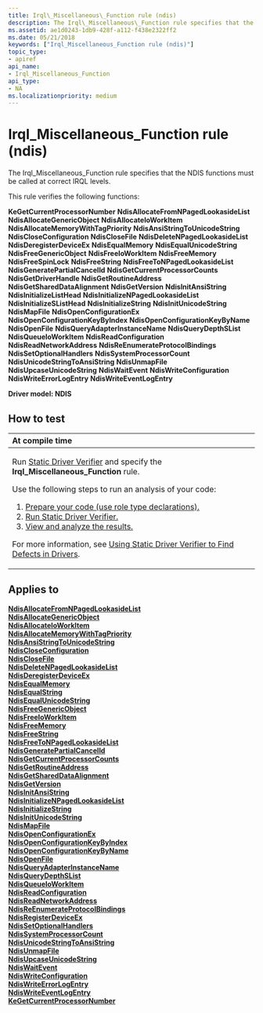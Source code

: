 ```yaml
---
title: Irql\_Miscellaneous\_Function rule (ndis)
description: The Irql\_Miscellaneous\_Function rule specifies that the NDIS functions must be called at correct IRQL levels.
ms.assetid: ae1d0243-1db9-428f-a112-f438e2322ff2
ms.date: 05/21/2018
keywords: ["Irql_Miscellaneous_Function rule (ndis)"]
topic_type:
- apiref
api_name:
- Irql_Miscellaneous_Function
api_type:
- NA
ms.localizationpriority: medium
---
```


# Irql\_Miscellaneous\_Function rule (ndis)


The Irql\_Miscellaneous\_Function rule specifies that the NDIS functions must be called at correct IRQL levels.

This rule verifies the following functions:

**KeGetCurrentProcessorNumber**
**NdisAllocateFromNPagedLookasideList**
**NdisAllocateGenericObject**
**NdisAllocateIoWorkItem**
**NdisAllocateMemoryWithTagPriority**
**NdisAnsiStringToUnicodeString**
**NdisCloseConfiguration**
**NdisCloseFile**
**NdisDeleteNPagedLookasideList**
**NdisDeregisterDeviceEx**
**NdisEqualMemory**
**NdisEqualUnicodeString**
**NdisFreeGenericObject**
**NdisFreeIoWorkItem**
**NdisFreeMemory**
**NdisFreeSpinLock**
**NdisFreeString**
**NdisFreeToNPagedLookasideList**
**NdisGeneratePartialCancelId**
**NdisGetCurrentProcessorCounts**
**NdisGetDriverHandle**
**NdisGetRoutineAddress**
**NdisGetSharedDataAlignment**
**NdisGetVersion**
**NdisInitAnsiString**
**NdisInitializeListHead**
**NdisInitializeNPagedLookasideList**
**NdisInitializeSListHead**
**NdisInitializeString**
**NdisInitUnicodeString**
**NdisMapFile**
**NdisOpenConfigurationEx**
**NdisOpenConfigurationKeyByIndex**
**NdisOpenConfigurationKeyByName**
**NdisOpenFile**
**NdisQueryAdapterInstanceName**
**NdisQueryDepthSList**
**NdisQueueIoWorkItem**
**NdisReadConfiguration**
**NdisReadNetworkAddress**
**NdisReEnumerateProtocolBindings**
**NdisSetOptionalHandlers**
**NdisSystemProcessorCount**
**NdisUnicodeStringToAnsiString**
**NdisUnmapFile**
**NdisUpcaseUnicodeString**
**NdisWaitEvent**
**NdisWriteConfiguration**
**NdisWriteErrorLogEntry**
**NdisWriteEventLogEntry**

**Driver model: NDIS**

How to test
-----------

<table>
<colgroup>
<col width="100%" />
</colgroup>
<thead>
<tr class="header">
<th align="left">At compile time</th>
</tr>
</thead>
<tbody>
<tr class="odd">
<td align="left"><p>Run <a href="https://docs.microsoft.com/windows-hardware/drivers/devtest/static-driver-verifier" data-raw-source="[Static Driver Verifier](https://docs.microsoft.com/windows-hardware/drivers/devtest/static-driver-verifier)">Static Driver Verifier</a> and specify the <strong>Irql_Miscellaneous_Function</strong> rule.</p>
Use the following steps to run an analysis of your code:
<ol>
<li><a href="https://docs.microsoft.com/windows-hardware/drivers/devtest/using-static-driver-verifier-to-find-defects-in-drivers#preparing-your-source-code" data-raw-source="[Prepare your code (use role type declarations).](https://docs.microsoft.com/windows-hardware/drivers/devtest/using-static-driver-verifier-to-find-defects-in-drivers#preparing-your-source-code)">Prepare your code (use role type declarations).</a></li>
<li><a href="https://docs.microsoft.com/windows-hardware/drivers/devtest/using-static-driver-verifier-to-find-defects-in-drivers#running-static-driver-verifier" data-raw-source="[Run Static Driver Verifier.](https://docs.microsoft.com/windows-hardware/drivers/devtest/using-static-driver-verifier-to-find-defects-in-drivers#running-static-driver-verifier)">Run Static Driver Verifier.</a></li>
<li><a href="https://docs.microsoft.com/windows-hardware/drivers/devtest/using-static-driver-verifier-to-find-defects-in-drivers#viewing-and-analyzing-the-results" data-raw-source="[View and analyze the results.](https://docs.microsoft.com/windows-hardware/drivers/devtest/using-static-driver-verifier-to-find-defects-in-drivers#viewing-and-analyzing-the-results)">View and analyze the results.</a></li>
</ol>
<p>For more information, see <a href="https://docs.microsoft.com/windows-hardware/drivers/devtest/using-static-driver-verifier-to-find-defects-in-drivers" data-raw-source="[Using Static Driver Verifier to Find Defects in Drivers](https://docs.microsoft.com/windows-hardware/drivers/devtest/using-static-driver-verifier-to-find-defects-in-drivers)">Using Static Driver Verifier to Find Defects in Drivers</a>.</p></td>
</tr>
</tbody>
</table>

Applies to
----------

[**NdisAllocateFromNPagedLookasideList**](https://docs.microsoft.com/windows-hardware/drivers/ddi/ndis/nf-ndis-ndisallocatefromnpagedlookasidelist)  
[**NdisAllocateGenericObject**](https://docs.microsoft.com/windows-hardware/drivers/ddi/ndis/nf-ndis-ndisallocategenericobject)  
[**NdisAllocateIoWorkItem**](https://docs.microsoft.com/windows-hardware/drivers/ddi/ndis/nf-ndis-ndisallocateioworkitem)  
[**NdisAllocateMemoryWithTagPriority**](https://docs.microsoft.com/windows-hardware/drivers/ddi/ndis/nf-ndis-ndisallocatememorywithtagpriority)  
[**NdisAnsiStringToUnicodeString**](https://docs.microsoft.com/windows-hardware/drivers/ddi/ndis/nf-ndis-ndisansistringtounicodestring)  
[**NdisCloseConfiguration**](https://docs.microsoft.com/windows-hardware/drivers/ddi/ndis/nf-ndis-ndiscloseconfiguration)  
[**NdisCloseFile**](https://docs.microsoft.com/windows-hardware/drivers/ddi/ndis/nf-ndis-ndisclosefile)  
[**NdisDeleteNPagedLookasideList**](https://docs.microsoft.com/windows-hardware/drivers/ddi/ndis/nf-ndis-ndisdeletenpagedlookasidelist)  
[**NdisDeregisterDeviceEx**](https://docs.microsoft.com/windows-hardware/drivers/ddi/ndis/nf-ndis-ndisderegisterdeviceex)  
[**NdisEqualMemory**](https://docs.microsoft.com/windows-hardware/drivers/ddi/ndis/nf-ndis-ndisequalmemory)  
[**NdisEqualString**](https://docs.microsoft.com/windows-hardware/drivers/ddi/ndis/nf-ndis-ndisequalstring)  
[**NdisEqualUnicodeString**](https://docs.microsoft.com/windows-hardware/drivers/ddi/ndis/nf-ndis-ndisequalunicodestring)  
[**NdisFreeGenericObject**](https://docs.microsoft.com/windows-hardware/drivers/ddi/ndis/nf-ndis-ndisfreegenericobject)  
[**NdisFreeIoWorkItem**](https://docs.microsoft.com/windows-hardware/drivers/ddi/ndis/nf-ndis-ndisfreeioworkitem)  
[**NdisFreeMemory**](https://docs.microsoft.com/windows-hardware/drivers/ddi/ndis/nf-ndis-ndisfreememory)  
[**NdisFreeString**](https://docs.microsoft.com/windows-hardware/drivers/ddi/ndis/nf-ndis-ndisfreestring)  
[**NdisFreeToNPagedLookasideList**](https://docs.microsoft.com/windows-hardware/drivers/ddi/ndis/nf-ndis-ndisfreetonpagedlookasidelist)  
[**NdisGeneratePartialCancelId**](https://docs.microsoft.com/windows-hardware/drivers/ddi/ndis/nf-ndis-ndisgeneratepartialcancelid)  
[**NdisGetCurrentProcessorCounts**](https://docs.microsoft.com/windows-hardware/drivers/ddi/ndis/nf-ndis-ndisgetcurrentprocessorcounts)  
[**NdisGetRoutineAddress**](https://docs.microsoft.com/windows-hardware/drivers/ddi/ndis/nf-ndis-ndisgetroutineaddress)  
[**NdisGetSharedDataAlignment**](https://docs.microsoft.com/windows-hardware/drivers/ddi/ndis/nf-ndis-ndisgetshareddataalignment)  
[**NdisGetVersion**](https://docs.microsoft.com/windows-hardware/drivers/ddi/ndis/nf-ndis-ndisgetversion)  
[**NdisInitAnsiString**](https://docs.microsoft.com/windows-hardware/drivers/ddi/ndis/nf-ndis-ndisinitansistring)  
[**NdisInitializeNPagedLookasideList**](https://docs.microsoft.com/windows-hardware/drivers/ddi/ndis/nf-ndis-ndisinitializenpagedlookasidelist)  
[**NdisInitializeString**](https://docs.microsoft.com/windows-hardware/drivers/ddi/ndis/nf-ndis-ndisinitializestring)  
[**NdisInitUnicodeString**](https://docs.microsoft.com/windows-hardware/drivers/ddi/ndis/nf-ndis-ndisinitunicodestring)  
[**NdisMapFile**](https://docs.microsoft.com/windows-hardware/drivers/ddi/ndis/nf-ndis-ndismapfile)  
[**NdisOpenConfigurationEx**](https://docs.microsoft.com/windows-hardware/drivers/ddi/ndis/nf-ndis-ndisopenconfigurationex)  
[**NdisOpenConfigurationKeyByIndex**](https://docs.microsoft.com/windows-hardware/drivers/ddi/ndis/nf-ndis-ndisopenconfigurationkeybyindex)  
[**NdisOpenConfigurationKeyByName**](https://docs.microsoft.com/windows-hardware/drivers/ddi/ndis/nf-ndis-ndisopenconfigurationkeybyname)  
[**NdisOpenFile**](https://docs.microsoft.com/windows-hardware/drivers/ddi/ndis/nf-ndis-ndisopenfile)  
[**NdisQueryAdapterInstanceName**](https://docs.microsoft.com/windows-hardware/drivers/ddi/ndis/nf-ndis-ndisqueryadapterinstancename)  
[**NdisQueryDepthSList**](https://docs.microsoft.com/windows-hardware/drivers/ddi/ndis/nf-ndis-ndisquerydepthslist)  
[**NdisQueueIoWorkItem**](https://docs.microsoft.com/windows-hardware/drivers/ddi/ndis/nf-ndis-ndisqueueioworkitem)  
[**NdisReadConfiguration**](https://docs.microsoft.com/windows-hardware/drivers/ddi/ndis/nf-ndis-ndisreadconfiguration)  
[**NdisReadNetworkAddress**](https://docs.microsoft.com/windows-hardware/drivers/ddi/ndis/nf-ndis-ndisreadnetworkaddress)  
[**NdisReEnumerateProtocolBindings**](https://docs.microsoft.com/windows-hardware/drivers/ddi/ndis/nf-ndis-ndisreenumerateprotocolbindings)  
[**NdisRegisterDeviceEx**](https://docs.microsoft.com/windows-hardware/drivers/ddi/ndis/nf-ndis-ndisregisterdeviceex)  
[**NdisSetOptionalHandlers**](https://docs.microsoft.com/windows-hardware/drivers/ddi/ndis/nf-ndis-ndissetoptionalhandlers)  
[**NdisSystemProcessorCount**](https://docs.microsoft.com/windows-hardware/drivers/ddi/ndis/nf-ndis-ndissystemprocessorcount)  
[**NdisUnicodeStringToAnsiString**](https://docs.microsoft.com/windows-hardware/drivers/ddi/ndis/nf-ndis-ndisunicodestringtoansistring)  
[**NdisUnmapFile**](https://docs.microsoft.com/windows-hardware/drivers/ddi/ndis/nf-ndis-ndisunmapfile)  
[**NdisUpcaseUnicodeString**](https://docs.microsoft.com/windows-hardware/drivers/ddi/ndis/nf-ndis-ndisupcaseunicodestring)  
[**NdisWaitEvent**](https://docs.microsoft.com/windows-hardware/drivers/ddi/ndis/nf-ndis-ndiswaitevent)  
[**NdisWriteConfiguration**](https://docs.microsoft.com/windows-hardware/drivers/ddi/ndis/nf-ndis-ndiswriteconfiguration)  
[**NdisWriteErrorLogEntry**](https://docs.microsoft.com/windows-hardware/drivers/ddi/ndis/nf-ndis-ndiswriteerrorlogentry)  
[**NdisWriteEventLogEntry**](https://docs.microsoft.com/windows-hardware/drivers/ddi/ndis/nf-ndis-ndiswriteeventlogentry)  
[**KeGetCurrentProcessorNumber**](https://docs.microsoft.com/windows-hardware/drivers/ddi/ntddk/nf-ntddk-kegetcurrentprocessornumber)  








